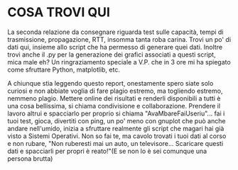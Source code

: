 # COSA TROVI QUI

La seconda relazione da consegnare riguarda test sulle capacità, tempi di trasmissione, propagazione, RTT, insomma tanta roba carina.
Trovi un po' di dati qui, insieme allo script che ha permesso di generare quei dati.
Inoltre trovi anche il .py per la generazione dei grafici associati a questi script, mica male eh?
Un ringraziamento speciale a V.P. che in 3 ore mi ha spiegato come sfruttare Python, matplotlib, etc.

A chiunque stia leggendo questo report, onestamente spero siate solo curiosi e non abbiate voglia di fare plagio estremo, ma togliendo estremo, nemmeno plagio. Mettere online dei risultati e renderli disponibili a tutti è una cosa bellissima, si chiama condivisione e collaborazione.
Prendere il lavoro altrui e spacciarlo per proprio si chiama "AvaMbareFaiUseriu"... fai i tuoi test, gioca, divertiti con ping, un po' meno con gnuplot che può anche andare nell'umido, inizia a sfruttare realmente gli script che magari hai già visto a Sistemi Operativi. Non so fai te, ma cavolo trovati i tuoi dati al corso e non rubare, "Non ruberesti mai un auto, un televisore... Scaricare questi dati e spacciarli per propri è reato!"(E se non lo è sei comunque una persona brutta)
